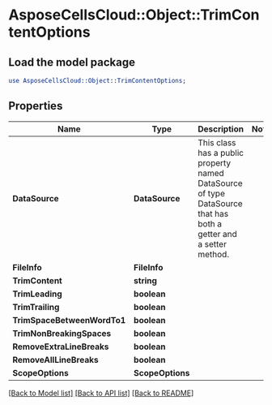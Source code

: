 # AsposeCellsCloud::Object::TrimContentOptions 

## Load the model package
```perl
use AsposeCellsCloud::Object::TrimContentOptions;
```

## Properties
Name | Type | Description | Notes
------------ | ------------- | ------------- | -------------
**DataSource** | **DataSource** | This class has a public property named DataSource of type DataSource that has both a getter and a setter method.             |
**FileInfo** | **FileInfo** |  |
**TrimContent** | **string** |  |
**TrimLeading** | **boolean** |  |
**TrimTrailing** | **boolean** |  |
**TrimSpaceBetweenWordTo1** | **boolean** |  |
**TrimNonBreakingSpaces** | **boolean** |  |
**RemoveExtraLineBreaks** | **boolean** |  |
**RemoveAllLineBreaks** | **boolean** |  |
**ScopeOptions** | **ScopeOptions** |  |  

[[Back to Model list]](../README.md#documentation-for-models) [[Back to API list]](../README.md#documentation-for-api-endpoints) [[Back to README]](../README.md)

